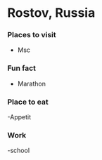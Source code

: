# Rostov, Russia

### Places to visit
- Msc

### Fun fact
- Marathon  

### Place to eat
-Appetit

### Work
-school
